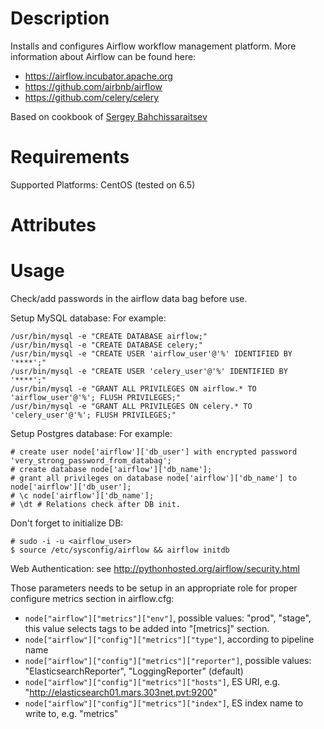 Description
===========
Installs and configures Airflow workflow management platform.
More information about Airflow can be found here:
* https://airflow.incubator.apache.org
* https://github.com/airbnb/airflow
* https://github.com/celery/celery

Based on cookbook of [Sergey Bahchissaraitsev](http://www.bahchis.com/about/)

Requirements
============
Supported Platforms: CentOS (tested on 6.5)

Attributes
==========

Usage
=====
Check/add passwords in the airflow data bag before use.

Setup MySQL database:
For example:
```
/usr/bin/mysql -e "CREATE DATABASE airflow;"
/usr/bin/mysql -e "CREATE DATABASE celery;"
/usr/bin/mysql -e "CREATE USER 'airflow_user'@'%' IDENTIFIED BY '****';"
/usr/bin/mysql -e "CREATE USER 'celery_user'@'%' IDENTIFIED BY '****';"
/usr/bin/mysql -e "GRANT ALL PRIVILEGES ON airflow.* TO 'airflow_user'@'%'; FLUSH PRIVILEGES;"
/usr/bin/mysql -e "GRANT ALL PRIVILEGES ON celery.* TO 'celery_user'@'%'; FLUSH PRIVILEGES;"
```

Setup Postgres database:
For example:
```
# create user node['airflow']['db_user'] with encrypted password 'very_strong_password_from_databag';
# create database node['airflow']['db_name'];
# grant all privileges on database node['airflow']['db_name'] to node['airflow']['db_user'];
# \c node['airflow']['db_name'];
# \dt # Relations check after DB init.
```

Don't forget to initialize DB:
```
# sudo -i -u <airflow_user>
$ source /etc/sysconfig/airflow && airflow initdb
```

Web Authentication: see http://pythonhosted.org/airflow/security.html

Those parameters needs to be setup in an appropriate role for proper configure metrics section in airflow.cfg:

* ```node["airflow"]["metrics"]["env"]```, possible values: "prod", "stage", this value selects tags to be added into "[metrics]" section.
* ```node["airflow"]["config"]["metrics"]["type"]```, according to pipeline name
* ```node["airflow"]["config"]["metrics"]["reporter"]```, possible values: "ElasticsearchReporter", "LoggingReporter" (default)
* ```node["airflow"]["config"]["metrics"]["hosts"]```, ES URI, e.g. "http://elasticsearch01.mars.303net.pvt:9200"
* ```node["airflow"]["config"]["metrics"]["index"]```, ES index name to write to, e.g. "metrics"
